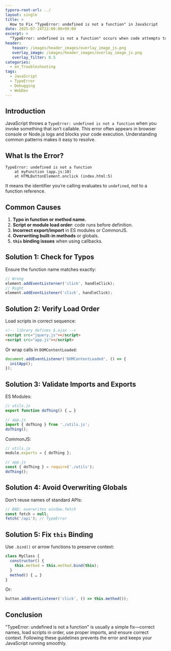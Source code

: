 ```yaml
---
typora-root-url: ../
layout: single
title: >
  How to Fix "TypeError: undefined is not a function" in JavaScript
date: 2025-07-24T22:00:00+09:00
excerpt: >
  "TypeError: undefined is not a function" occurs when code attempts to call a value that isn't a function. Learn to identify the root cause—such as typos, load order issues, or incorrect imports—and apply targeted fixes.
header:
   teaser: /images/header_images/overlay_image_js.png
   overlay_image: /images/header_images/overlay_image_js.png
   overlay_filter: 0.5
categories:
  - en_Troubleshooting
tags:
  - JavaScript
  - TypeError
  - Debugging
  - WebDev
---
```

## Introduction

JavaScript throws a `TypeError: undefined is not a function` when you invoke something that isn’t callable. This error often appears in browser console or Node.js logs and blocks your code execution. Understanding common patterns makes it easy to resolve.

## What Is the Error?

```text
TypeError: undefined is not a function
    at myFunction (app.js:10)
    at HTMLButtonElement.onclick (index.html:5)
```

It means the identifier you’re calling evaluates to `undefined`, not to a function reference.

## Common Causes

1. **Typo in function or method name.**
2. **Script or module load order**: code runs before definition.
3. **Incorrect export/import** in ES modules or CommonJS.
4. **Overwriting built-in methods** or globals.
5. **`this` binding issues** when using callbacks.

## Solution 1: Check for Typos

Ensure the function name matches exactly:

```js
// Wrong
element.addEventListerner('click', handleClick);
// Right
element.addEventListener('click', handleClick);
```

## Solution 2: Verify Load Order

Load scripts in correct sequence:

```html
<!-- library defines $.ajax -->
<script src="jquery.js"></script>
<script src="app.js"></script>
```

Or wrap calls in `DOMContentLoaded`:

```js
document.addEventListener('DOMContentLoaded', () => {
  initApp();
});
```

## Solution 3: Validate Imports and Exports

ES Modules:

```js
// utils.js
export function doThing() { … }

// app.js
import { doThing } from './utils.js';
doThing();
```

CommonJS:

```js
// utils.js
module.exports = { doThing };

// app.js
const { doThing } = require('./utils');
doThing();
```

## Solution 4: Avoid Overwriting Globals

Don’t reuse names of standard APIs:

```js
// BAD: overwrites window.fetch
const fetch = null;
fetch('/api'); // TypeError
```

## Solution 5: Fix `this` Binding

Use `.bind()` or arrow functions to preserve context:

```js
class MyClass {
  constructor() {
    this.method = this.method.bind(this);
  }
  method() { … }
}
```

Or:

```js
button.addEventListener('click', () => this.method());
```

## Conclusion

"TypeError: undefined is not a function" is usually a simple fix—correct names, load scripts in order, use proper imports, and ensure correct context. Following these guidelines prevents the error and keeps your JavaScript running smoothly.

